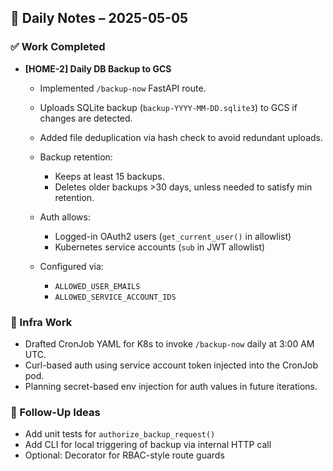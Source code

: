 ## 📓 Daily Notes – 2025-05-05

### ✅ Work Completed

* **\[HOME-2] Daily DB Backup to GCS**

  * Implemented `/backup-now` FastAPI route.
  * Uploads SQLite backup (`backup-YYYY-MM-DD.sqlite3`) to GCS if changes are detected.
  * Added file deduplication via hash check to avoid redundant uploads.
  * Backup retention:

    * Keeps at least 15 backups.
    * Deletes older backups >30 days, unless needed to satisfy min retention.
  * Auth allows:

    * Logged-in OAuth2 users (`get_current_user()` in allowlist)
    * Kubernetes service accounts (`sub` in JWT allowlist)
  * Configured via:

    * `ALLOWED_USER_EMAILS`
    * `ALLOWED_SERVICE_ACCOUNT_IDS`

### 🔧 Infra Work

* Drafted CronJob YAML for K8s to invoke `/backup-now` daily at 3:00 AM UTC.
* Curl-based auth using service account token injected into the CronJob pod.
* Planning secret-based env injection for auth values in future iterations.

### 🧠 Follow-Up Ideas

* Add unit tests for `authorize_backup_request()`
* Add CLI for local triggering of backup via internal HTTP call
* Optional: Decorator for RBAC-style route guards